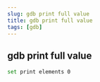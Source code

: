 ```yaml
---
slug: gdb print full value
title: gdb print full value
tags: [gdb]
---
```


## gdb print full value ##
```bash   
set print elements 0
```


